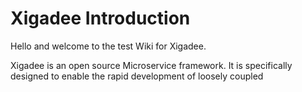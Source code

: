 # Xigadee Introduction

Hello and welcome to the test Wiki for Xigadee.

Xigadee is an open source Microservice framework. It is specifically designed to enable the rapid development of loosely coupled 